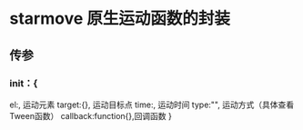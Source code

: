 # starmove 原生运动函数的封装
## 传参
### init：{
  el:, 运动元素
	target:{}, 运动目标点
	time:, 运动时间
	type:"", 运动方式（具体查看Tween函数）
	callback:function{},回调函数
}
